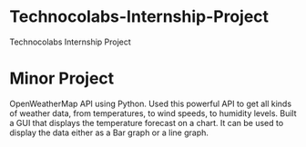 # Technocolabs-Internship-Project
Technocolabs Internship Project

# Minor Project 
OpenWeatherMap API using Python.
Used this powerful API to get all kinds of weather data, from temperatures, to wind speeds, to humidity levels.
Built a GUI that displays the temperature forecast on a chart.
It can be used to display the data either as a Bar graph or a line graph.
